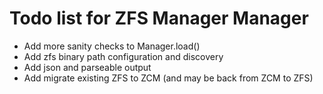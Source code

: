 # Todo list for ZFS Manager Manager

- Add more sanity checks to Manager.load()
- Add zfs binary path configuration and discovery
- Add json and parseable output
- Add migrate existing ZFS to ZCM (and may be back from ZCM to ZFS)